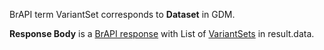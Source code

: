 
BrAPI term VariantSet corresponds to **Dataset** in GDM.

**Response Body** is a [BrAPI response](#brapilistresponsetemplate) with List of [VariantSets](#variantsetresource) in result.data.


